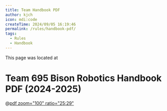 ```yaml
---
title: Team Handbook PDF
author: kjch
icon: mdi:code
createTime: 2024/09/05 16:19:46
permalink: /rules/handbook-pdf/
tags:
  - Rules
  - Handbook
---
```


<Card title="Path" icon="bi:folder-fill">
    This page was located at
    <Badge type="tip" text="docs/notes/menu/rules/handbook-pdf.md" />
</Card>

# Team 695 Bison Robotics Handbook PDF (2024-2025)

@[pdf zoom="100" ratio="25:29"](https://r2.fastbirdcdn.online/Robotics/Resource/Bison-Robotics_2024-2025_Handbook%28DRAFT%29.pdf)
